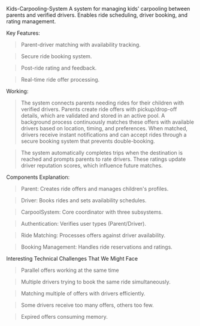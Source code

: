  Kids-Carpooling-System
A system for managing kids' carpooling between parents and verified drivers. Enables ride scheduling, driver booking, and rating management.

Key Features:

>Parent-driver matching with availability tracking.

>Secure ride booking system.

>Post-ride rating and feedback.

>Real-time ride offer processing.

Working:

>The system connects parents needing rides for their children with verified drivers. Parents create ride offers with pickup/drop-off details, which are validated and stored in an active pool. A background process continuously matches these offers with available drivers based on location, timing, and preferences. When matched, drivers receive instant notifications and can accept rides through a secure booking system that prevents double-booking.

>The system automatically completes trips when the destination is reached and prompts parents to rate drivers. These ratings update driver reputation scores, which influence future matches.

Components Explanation:

>Parent: Creates ride offers and manages children's profiles.

>Driver: Books rides and sets availability schedules.

>CarpoolSystem: Core coordinator with three subsystems.

>Authentication: Verifies user types (Parent/Driver).

>Ride Matching: Processes offers against driver availability.

>Booking Management: Handles ride reservations and ratings.

Interesting Technical Challenges That We Might Face

> Parallel offers working at the same time

> Multiple drivers trying to book the same ride simultaneously.

> Matching multiple of offers with drivers efficiently.

> Some drivers receive too many offers, others too few.

> Expired offers consuming memory.
